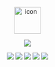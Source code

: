 <!-- ![header](https://capsule-render.vercel.app/api?type=slice&color=gradient&height=100) -->

<!--  <h3 align="center"> ❄️ TECH ❄️ </h3> -->
<p align="center"> <img src="https://techstack-generator.vercel.app/github-icon.svg" alt="icon" width="62" height="62"/> </p>
<p align="center"> <img src="https://img.shields.io/badge/iOS Developer-000000?style=flat-square&logo=apple&logoColor=white"/></a> </p>
<!-- <p align="center"> I’m currently learning </p> -->

<p align="center"> <img src="https://img.shields.io/badge/Swift-FA7343?style=flat-square&logo=Swift&logoColor=white"/></a> <img src="https://img.shields.io/badge/Xcode-147EFB?style=flat-square&logo=Xcode&logoColor=white"/></a> <img src="https://img.shields.io/badge/RxSwift-B7178C?style=flat-square&logo=ReactiveX&logoColor=white"/></a> <img src="https://img.shields.io/badge/ObjectiveC-A8B9CC?style=flat-square&logo=Apple&logoColor=black"/></a> <img src="https://img.shields.io/badge/SwiftUI-147EFB?style=flat-square&logo=Swift&logoColor=black"/></a></p>


<!--
<img src="https://techstack-generator.vercel.app/swift-icon.svg" alt="icon" width="62" height="62"/> 

<a href="https://github.com/BOMS2">
  <p align="center"><img align="center" src="https://github-readme-stats.vercel.app/api/top-langs/?username=BOMS2&layout=compact" /></p>
</a>


- 🌱 I’m currently learning <img src="https://img.shields.io/badge/Swift-FA7343?style=flat-square&logo=Swift&logoColor=white"/></a> <img src="https://img.shields.io/badge/ObjectiveC-000000?style=flat-square&logo=Apple&logoColor=white"/></a> <img src="https://img.shields.io/badge/RxSwift-B7178C?style=flat-square&logo=ReactiveX&logoColor=white"/></a> 

 [Objective-C](https://developer.apple.com/library/archive/documentation/Cocoa/Conceptual/ProgrammingWithObjectiveC/Introduction/Introduction.html#//apple_ref/doc/uid/TP40011210-CH1-SW1),  [Swift](https://swift.org),  [RxSwift](https://github.com/ReactiveX/RxSwift) 

**BOMS2/BOMS2** is a ✨ _special_ ✨ repository because its `README.md` (this file) appears on your GitHub profile.

Here are some ideas to get you started:

- 🔭 I’m currently working on ...

- 👯 I’m looking to collaborate on ...
- 🤔 I’m looking for help with ...

- 😄 Pronouns: ...
- ⚡ Fun fact: ...

[![Top Langs](https://github-readme-stats.vercel.app/api/top-langs/?username=BOMS2&layout=compact)](https://github.com/BOMS2)
![header](https://capsule-render.vercel.app/api?type=slice&color=gradient&height=100&section=footer)
-->
